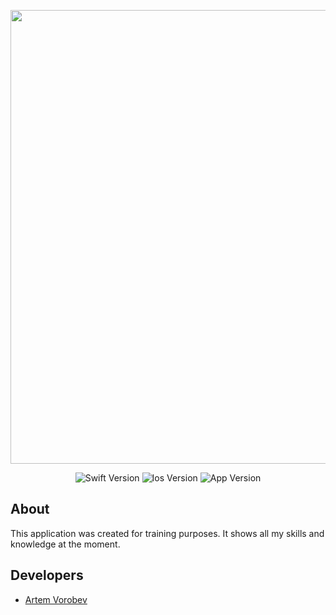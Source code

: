 <p align="center">
      <img src="Project Logo Url" width="726">
</p>

<p align="center">
   <img src="https://img.shields.io/badge/Swift-Version%205-lightgrey" alt="Swift Version">
   <img src="https://img.shields.io/badge/Ios-Version%2015%2B-important" alt="Ios Version">
   <img src="https://img.shields.io/badge/App-Version%201.0-informational" alt="App Version">
</p>

## About

This application was created for training purposes.
It shows all my skills and knowledge at the moment.


## Developers

- [Artem Vorobev](https://gist.github.com/IHIierO)

